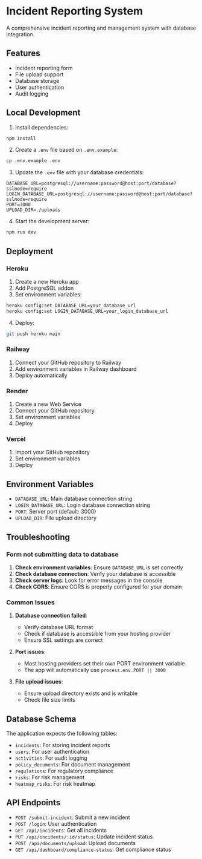 # Incident Reporting System

A comprehensive incident reporting and management system with database integration.

## Features

- Incident reporting form
- File upload support
- Database storage
- User authentication
- Audit logging

## Local Development

1. Install dependencies:
```bash
npm install
```

2. Create a `.env` file based on `.env.example`:
```bash
cp .env.example .env
```

3. Update the `.env` file with your database credentials:
```
DATABASE_URL=postgresql://username:password@host:port/database?sslmode=require
LOGIN_DATABASE_URL=postgresql://username:password@host:port/database?sslmode=require
PORT=3000
UPLOAD_DIR=./uploads
```

4. Start the development server:
```bash
npm run dev
```

## Deployment

### Heroku

1. Create a new Heroku app
2. Add PostgreSQL addon
3. Set environment variables:
```bash
heroku config:set DATABASE_URL=your_database_url
heroku config:set LOGIN_DATABASE_URL=your_login_database_url
```

4. Deploy:
```bash
git push heroku main
```

### Railway

1. Connect your GitHub repository to Railway
2. Add environment variables in Railway dashboard
3. Deploy automatically

### Render

1. Create a new Web Service
2. Connect your GitHub repository
3. Set environment variables
4. Deploy

### Vercel

1. Import your GitHub repository
2. Set environment variables
3. Deploy

## Environment Variables

- `DATABASE_URL`: Main database connection string
- `LOGIN_DATABASE_URL`: Login database connection string
- `PORT`: Server port (default: 3000)
- `UPLOAD_DIR`: File upload directory

## Troubleshooting

### Form not submitting data to database

1. **Check environment variables**: Ensure `DATABASE_URL` is set correctly
2. **Check database connection**: Verify your database is accessible
3. **Check server logs**: Look for error messages in the console
4. **Check CORS**: Ensure CORS is properly configured for your domain

### Common Issues

1. **Database connection failed**: 
   - Verify database URL format
   - Check if database is accessible from your hosting provider
   - Ensure SSL settings are correct

2. **Port issues**:
   - Most hosting providers set their own PORT environment variable
   - The app will automatically use `process.env.PORT || 3000`

3. **File upload issues**:
   - Ensure upload directory exists and is writable
   - Check file size limits

## Database Schema

The application expects the following tables:
- `incidents`: For storing incident reports
- `users`: For user authentication
- `activities`: For audit logging
- `policy_documents`: For document management
- `regulations`: For regulatory compliance
- `risks`: For risk management
- `heatmap_risks`: For risk heatmap

## API Endpoints

- `POST /submit-incident`: Submit a new incident
- `POST /login`: User authentication
- `GET /api/incidents`: Get all incidents
- `PUT /api/incidents/:id/status`: Update incident status
- `POST /api/documents/upload`: Upload documents
- `GET /api/dashboard/compliance-status`: Get compliance status